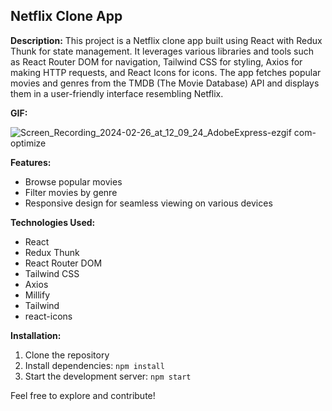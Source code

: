 ## Netflix Clone App

**Description:**
This project is a Netflix clone app built using React with Redux Thunk for state management. It leverages various libraries and tools such as React Router DOM for navigation, Tailwind CSS for styling, Axios for making HTTP requests, and React Icons for icons. The app fetches popular movies and genres from the TMDB (The Movie Database) API and displays them in a user-friendly interface resembling Netflix.

**GIF:**

![Screen_Recording_2024-02-26_at_12_09_24_AdobeExpress-ezgif com-optimize](https://github.com/tubayapa/Netflix-Clone-Redux-Thunk/assets/147662888/de1c60bb-6722-4a57-8641-041b05616bce)


**Features:**
- Browse popular movies
- Filter movies by genre
- Responsive design for seamless viewing on various devices

**Technologies Used:**
- React
- Redux Thunk
- React Router DOM
- Tailwind CSS
- Axios
- Millify
- Tailwind
- react-icons

**Installation:**
1. Clone the repository
2. Install dependencies: `npm install`
3. Start the development server: `npm start`

Feel free to explore and contribute!
